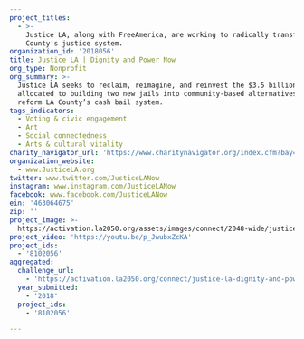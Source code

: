 ```yaml
---
project_titles:
  - >-
    Justice LA, along with FreeAmerica, are working to radically transform LA
    County's justice system.
organization_id: '2018056'
title: Justice LA | Dignity and Power Now
org_type: Nonprofit
org_summary: >-
  Justice LA seeks to reclaim, reimagine, and reinvest the $3.5 billion
  allocated to building two new jails into community-based alternatives and to
  reform LA County’s cash bail system.
tags_indicators:
  - Voting & civic engagement
  - Art
  - Social connectedness
  - Arts & cultural vitality
charity_navigator_url: 'https://www.charitynavigator.org/index.cfm?bay=search.profile&ein=463064675'
organization_website:
  - www.JusticeLA.org
twitter: www.twitter.com/JusticeLANow
instagram: www.instagram.com/JusticeLANow
facebook: www.facebook.com/JusticeLANow
ein: '463064675'
zip: ''
project_image: >-
  https://activation.la2050.org/assets/images/connect/2048-wide/justice-la-dignity-and-power-now.jpg
project_video: 'https://youtu.be/p_JwubxZcKA'
project_ids:
  - '8102056'
aggregated:
  challenge_url:
    - 'https://activation.la2050.org/connect/justice-la-dignity-and-power-now/'
  year_submitted:
    - '2018'
  project_ids:
    - '8102056'

---
```

